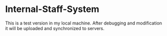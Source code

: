 # Internal-Staff-System

This is a test version in my local machine. After debugging and modification it will be uploaded and synchronized to servers.

